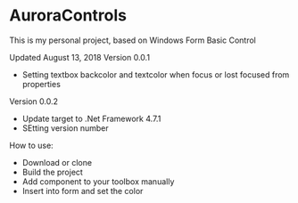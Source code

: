 # AuroraControls

This is my personal project, based on Windows Form Basic Control

Updated August 13, 2018
Version 0.0.1
+ Setting textbox backcolor and textcolor when focus or lost focused from properties

Version 0.0.2
+ Update target to .Net Framework 4.7.1
+ SEtting version number


How to use:
+ Download or clone
+ Build the project
+ Add component to your toolbox manually
+ Insert into form and set the color
